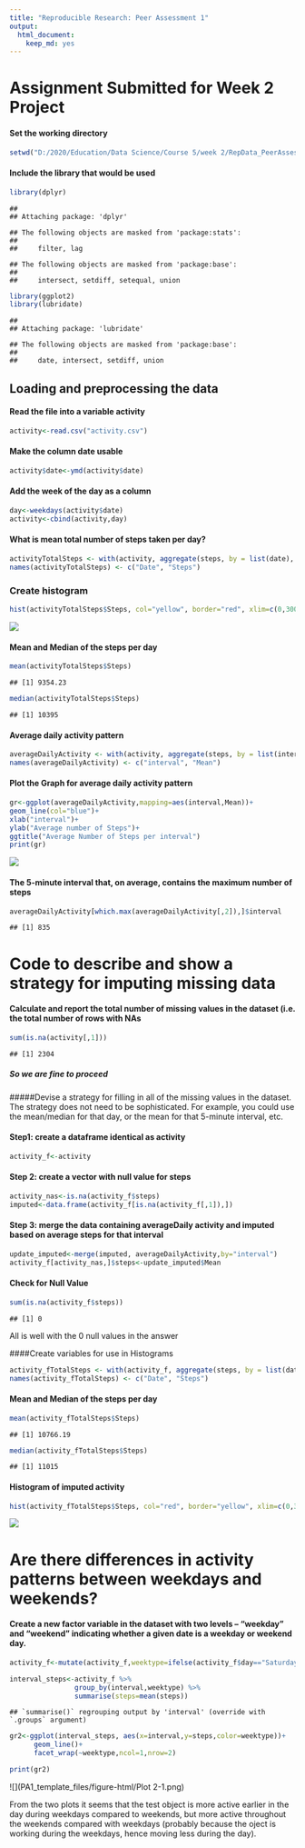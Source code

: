 ```yaml
---
title: "Reproducible Research: Peer Assessment 1"
output: 
  html_document: 
    keep_md: yes
---
```

# Assignment Submitted for Week 2 Project

#### Set the working directory

```r
setwd("D:/2020/Education/Data Science/Course 5/week 2/RepData_PeerAssessment1/activity")
```

#### Include the library that would be used


```r
library(dplyr)
```

```
## 
## Attaching package: 'dplyr'
```

```
## The following objects are masked from 'package:stats':
## 
##     filter, lag
```

```
## The following objects are masked from 'package:base':
## 
##     intersect, setdiff, setequal, union
```

```r
library(ggplot2)
library(lubridate)
```

```
## 
## Attaching package: 'lubridate'
```

```
## The following objects are masked from 'package:base':
## 
##     date, intersect, setdiff, union
```

## Loading and preprocessing the data
#### Read the file into a variable activity

```r
activity<-read.csv("activity.csv")
```



#### Make the column date usable


```r
activity$date<-ymd(activity$date)
```

#### Add the week of the day as a column


```r
day<-weekdays(activity$date)
activity<-cbind(activity,day)
```

#### What is mean total number of steps taken per day?

```r
activityTotalSteps <- with(activity, aggregate(steps, by = list(date), sum, na.rm = TRUE))
names(activityTotalSteps) <- c("Date", "Steps")
```

### Create histogram 

```r
hist(activityTotalSteps$Steps, col="yellow", border="red", xlim=c(0,30000),breaks=10, main=" Histograms of Activity - Steps per day",xlab="Number of Steps", ylab="Number of days")
```

![](PA1_template_files/figure-html/Create_histogram-1.png)<!-- -->


#### Mean and Median of the steps per day

```r
mean(activityTotalSteps$Steps)
```

```
## [1] 9354.23
```

```r
median(activityTotalSteps$Steps)
```

```
## [1] 10395
```



#### Average daily activity pattern


```r
averageDailyActivity <- with(activity, aggregate(steps, by = list(interval), FUN=mean, na.rm = TRUE))
names(averageDailyActivity) <- c("interval", "Mean")
```

#### Plot the Graph for average daily activity pattern

```r
gr<-ggplot(averageDailyActivity,mapping=aes(interval,Mean))+
geom_line(col="blue")+
xlab("interval")+
ylab("Average number of Steps")+
ggtitle("Average Number of Steps per interval")
print(gr)
```

![](PA1_template_files/figure-html/Plot_interval_mean-1.png)<!-- -->


#### The 5-minute interval that, on average, contains the maximum number of steps


```r
averageDailyActivity[which.max(averageDailyActivity[,2]),]$interval
```

```
## [1] 835
```


# Code to describe and show a strategy for imputing missing data

#### Calculate and report the total number of missing values in the dataset (i.e. the total number of rows with NAs

```r
sum(is.na(activity[,1]))
```

```
## [1] 2304
```
##### So we are fine to proceed

#####Devise a strategy for filling in all of the missing values in the dataset. The strategy does not need to be sophisticated. For example, you could use the mean/median for that day, or the mean for that 5-minute interval, etc.

#### Step1: create a dataframe identical as activity


```r
activity_f<-activity
```

#### Step 2: create a vector with null value for steps

```r
activity_nas<-is.na(activity_f$steps)
imputed<-data.frame(activity_f[is.na(activity_f[,1]),])
```
#### Step 3: merge the data containing averageDaily activity and imputed based on average steps for that interval


```r
update_imputed<-merge(imputed, averageDailyActivity,by="interval")
activity_f[activity_nas,]$steps<-update_imputed$Mean
```

#### Check for Null Value

```r
sum(is.na(activity_f$steps))
```

```
## [1] 0
```
All is well with the 0 null values in the answer

####Create variables for use in Histograms

```r
activity_fTotalSteps <- with(activity_f, aggregate(steps, by = list(date), sum, na.rm = TRUE))
names(activity_fTotalSteps) <- c("Date", "Steps")
```


#### Mean and Median of the steps per day

```r
mean(activity_fTotalSteps$Steps)
```

```
## [1] 10766.19
```

```r
median(activity_fTotalSteps$Steps)
```

```
## [1] 11015
```
#### Histogram of imputed activity

```r
hist(activity_fTotalSteps$Steps, col="red", border="yellow", xlim=c(0,30000),breaks=10, main="Histograms of Activity - Steps per day",xlab="Number of Steps", ylab="Number of days")
```

![](PA1_template_files/figure-html/Histogram_1-1.png)<!-- -->

# Are there differences in activity patterns between weekdays and weekends?
#### Create a new factor variable in the dataset with two levels – “weekday” and “weekend” indicating whether a given date is a weekday or weekend day.

```r
activity_f<-mutate(activity_f,weektype=ifelse(activity_f$day=="Saturday"|activity_f$day=="Sunday","weekend","weekday"))

interval_steps<-activity_f %>%
                group_by(interval,weektype) %>%
                summarise(steps=mean(steps))
```

```
## `summarise()` regrouping output by 'interval' (override with `.groups` argument)
```

```r
gr2<-ggplot(interval_steps, aes(x=interval,y=steps,color=weektype))+
      geom_line()+
      facet_wrap(~weektype,ncol=1,nrow=2)

print(gr2)
```

![](PA1_template_files/figure-html/Plot 2-1.png)<!-- -->

From the two plots it seems that the test object is more active earlier in the day during weekdays compared to weekends, but more active throughout the weekends compared with weekdays (probably because the oject is working during the weekdays, hence moving less during the day).
